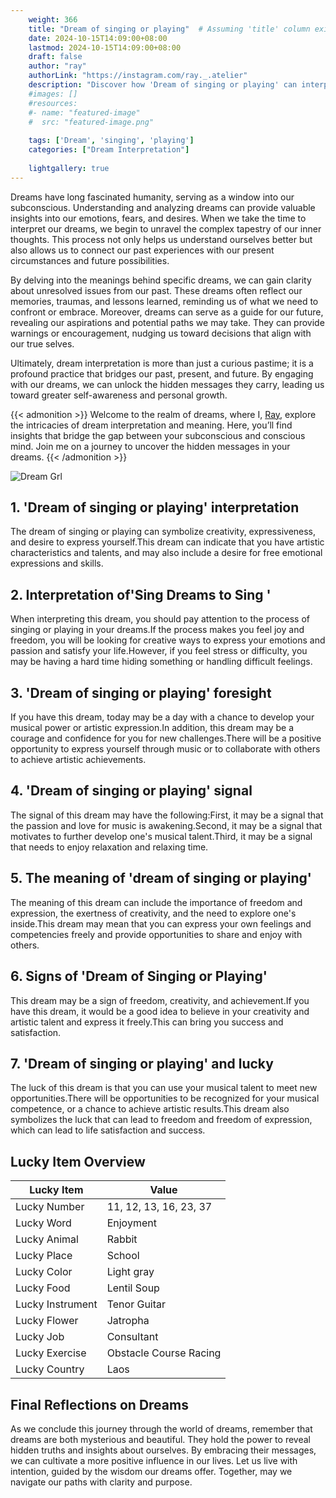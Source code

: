 ```yaml
---
    weight: 366
    title: "Dream of singing or playing"  # Assuming 'title' column exists
    date: 2024-10-15T14:09:00+08:00
    lastmod: 2024-10-15T14:09:00+08:00
    draft: false
    author: "ray"
    authorLink: "https://instagram.com/ray._.atelier"
    description: "Discover how 'Dream of singing or playing' can interpret your future and uncover its significant meanings in your life."
    #images: []
    #resources:
    #- name: "featured-image"
    #  src: "featured-image.png"
    
    tags: ['Dream', 'singing', 'playing']
    categories: ["Dream Interpretation"]
    
    lightgallery: true
---
```

    
Dreams have long fascinated humanity, serving as a window into our subconscious. Understanding and analyzing dreams can provide valuable insights into our emotions, fears, and desires. When we take the time to interpret our dreams, we begin to unravel the complex tapestry of our inner thoughts. This process not only helps us understand ourselves better but also allows us to connect our past experiences with our present circumstances and future possibilities.

By delving into the meanings behind specific dreams, we can gain clarity about unresolved issues from our past. These dreams often reflect our memories, traumas, and lessons learned, reminding us of what we need to confront or embrace. Moreover, dreams can serve as a guide for our future, revealing our aspirations and potential paths we may take. They can provide warnings or encouragement, nudging us toward decisions that align with our true selves.

Ultimately, dream interpretation is more than just a curious pastime; it is a profound practice that bridges our past, present, and future. By engaging with our dreams, we can unlock the hidden messages they carry, leading us toward greater self-awareness and personal growth.

{{< admonition >}}
Welcome to the realm of dreams, where I, [Ray](https://instagram.com/ray._.atelier), explore the intricacies of dream interpretation and meaning. Here, you’ll find insights that bridge the gap between your subconscious and conscious mind. Join me on a journey to uncover the hidden messages in your dreams.
{{< /admonition >}}

![Dream Grl](https://cdn.pixabay.com/photo/2017/11/02/03/35/gothic-2910057_1280.jpg "Dream Grl")

## 1. 'Dream of singing or playing' interpretation
The dream of singing or playing can symbolize creativity, expressiveness, and desire to express yourself.This dream can indicate that you have artistic characteristics and talents, and may also include a desire for free emotional expressions and skills.

## 2. Interpretation of'Sing Dreams to Sing '
When interpreting this dream, you should pay attention to the process of singing or playing in your dreams.If the process makes you feel joy and freedom, you will be looking for creative ways to express your emotions and passion and satisfy your life.However, if you feel stress or difficulty, you may be having a hard time hiding something or handling difficult feelings.

## 3. 'Dream of singing or playing' foresight
If you have this dream, today may be a day with a chance to develop your musical power or artistic expression.In addition, this dream may be a courage and confidence for you for new challenges.There will be a positive opportunity to express yourself through music or to collaborate with others to achieve artistic achievements.

## 4. 'Dream of singing or playing' signal
The signal of this dream may have the following:First, it may be a signal that the passion and love for music is awakening.Second, it may be a signal that motivates to further develop one's musical talent.Third, it may be a signal that needs to enjoy relaxation and relaxing time.

## 5. The meaning of 'dream of singing or playing'
The meaning of this dream can include the importance of freedom and expression, the exertness of creativity, and the need to explore one's inside.This dream may mean that you can express your own feelings and competencies freely and provide opportunities to share and enjoy with others.

## 6. Signs of 'Dream of Singing or Playing'
This dream may be a sign of freedom, creativity, and achievement.If you have this dream, it would be a good idea to believe in your creativity and artistic talent and express it freely.This can bring you success and satisfaction.

## 7. 'Dream of singing or playing' and lucky
The luck of this dream is that you can use your musical talent to meet new opportunities.There will be opportunities to be recognized for your musical competence, or a chance to achieve artistic results.This dream also symbolizes the luck that can lead to freedom and freedom of expression, which can lead to life satisfaction and success.

## Lucky Item Overview
| Lucky Item          | Value              |
|---------------|--------------------|
| Lucky Number        | 11, 12, 13, 16, 23, 37  |
| Lucky Word          | Enjoyment |
| Lucky Animal        | Rabbit |
| Lucky Place         | School     |
| Lucky Color         | Light gray     |
| Lucky Food          | Lentil Soup      |
| Lucky Instrument    | Tenor Guitar |
| Lucky Flower        | Jatropha    |
| Lucky Job           | Consultant       |
| Lucky Exercise      | Obstacle Course Racing  |
| Lucky Country       | Laos    |


##  Final Reflections on Dreams

As we conclude this journey through the world of dreams, remember that dreams are both mysterious and beautiful. They hold the power to reveal hidden truths and insights about ourselves. By embracing their messages, we can cultivate a more positive influence in our lives. Let us live with intention, guided by the wisdom our dreams offer. Together, may we navigate our paths with clarity and purpose.
